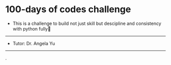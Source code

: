 # 100-days of codes challenge
- This is a challenge to build not just skill but descipline and consistency with python fully🐍
---------------------
- Tutor: Dr. Angela Yu 
---------------------
.
